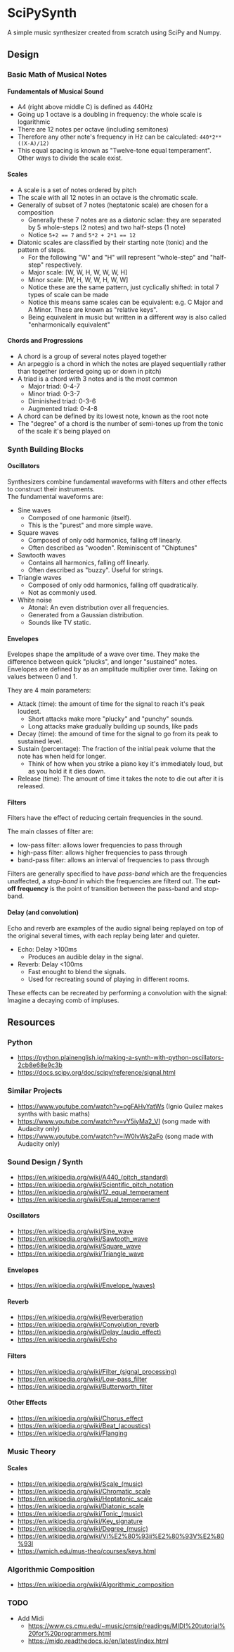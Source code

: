 # SciPySynth
A simple music synthesizer created from scratch using SciPy and Numpy.

## Design
### Basic Math of Musical Notes
#### Fundamentals of Musical Sound
- A4 (right above middle C) is defined as 440Hz
- Going up 1 octave is a doubling in frequency: the whole scale is logarithmic
- There are 12 notes per octave (including semitones)
- Therefore any other note's frequency in Hz can be calculated: `440*2**((X-A)/12)`
- This equal spacing is known as "Twelve-tone equal temperament". Other ways to divide the scale exist.

#### Scales
- A scale is a set of notes ordered by pitch
- The scale with all 12 notes in an octave is the chromatic scale.
- Generally of subset of 7 notes (heptatonic scale) are chosen for a composition
   - Generally these 7 notes are as a diatonic sclae: they are separated by 5 whole-steps (2 notes) and two half-steps (1 note) 
   - Notice `5+2 == 7` and `5*2 + 2*1 == 12`
- Diatonic scales are classified by their starting note (tonic) and the pattern of steps.
   - For the following "W" and "H" will represent "whole-step" and "half-step" respectively.
   - Major scale: [W, W, H, W, W, W, H]
   - Minor scale: [W, H, W, W, H, W, W]
   - Notice these are the same pattern, just cyclically shifted: in total 7 types of scale can be made
   - Notice this means same scales can be equivalent: e.g. C Major and A Minor. These are known as "relative keys".
   - Being equivalent in music but written in a different way is also called "enharmonically equivalent"

#### Chords and Progressions
- A chord is a group of several notes played together
- An arpeggio is a chord in which the notes are played sequentially rather than together (ordered going up or down in pitch)
- A triad is a chord with 3 notes and is the most common
   - Major triad: 0-4-7
   - Minor triad: 0-3-7
   - Diminished triad: 0-3-6
   - Augmented triad: 0-4-8
- A chord can be defined by its lowest note, known as the root note
- The "degree" of a chord is the number of semi-tones up from the tonic of the scale it's being played on

### Synth Building Blocks
#### Oscillators
Synthesizers combine fundamental waveforms with filters and other effects to construct their instruments.  
The fundamental waveforms are:
- Sine waves
	- Composed of one harmonic (itself).
	- This is the "purest" and more simple wave.
- Square waves
	- Composed of only odd harmonics, falling off linearly.
	- Often described as "wooden". Reminiscent of "Chiptunes"
- Sawtooth waves
	- Contains all harmonics, falling off linearly.
	- Often described as "buzzy". Useful for strings.
- Triangle waves
	- Composed of only odd harmonics, falling off quadratically.
	- Not as commonly used.
- White noise
	- Atonal: An even distribution over all frequencies.
	- Generated from a Gaussian distribution.
	- Sounds like TV static.

#### Envelopes
Evelopes shape the amplitude of a wave over time. They make the difference between quick "plucks", and longer "sustained" notes.  
Envelopes are defined by as an amplitude multiplier over time. Taking on values between 0 and 1.

They are 4 main parameters:
- Attack (time): the amount of time for the signal to reach it's peak loudest.
   - Short attacks make more "plucky" and "punchy" sounds.
   - Long attacks make gradually building up sounds, like pads
- Decay (time): the amound of time for the signal to go from its peak to sustained level.
- Sustain (percentage): The fraction of the initial peak volume that the note has when held for longer.
   - Think of how when you strike a piano key it's immediately loud, but as you hold it it dies down.
- Release (time): The amount of time it takes the note to die out after it is released.


#### Filters
Filters have the effect of reducing certain frequencies in the sound.  

The main classes of filter are:
- low-pass filter: allows lower frequencies to pass through
- high-pass filter: allows higher frequencies to pass through
- band-pass filter: allows an interval of frequencies to pass through

Filters are generally specified to have *pass-band* which are the frequencies unaffected, a *stop-band* in which the frequencies are filterd out. 
The **cut-off frequency** is the point of transition between the pass-band and stop-band.

#### Delay (and convolution)
Echo and reverb are examples of the audio signal being replayed on top of the original several times, with each replay being later and quieter.
- Echo: Delay >100ms
	- Produces an audible delay in the signal.
- Reverb: Delay <100ms
	- Fast enought to blend the signals.
	- Used for recreating sound of playing in different rooms.

These effects can be recreated by performing a convolution with the signal: Imagine a decaying comb of impluses.

## Resources
### Python
- https://python.plainenglish.io/making-a-synth-with-python-oscillators-2cb8e68e9c3b
- https://docs.scipy.org/doc/scipy/reference/signal.html

### Similar Projects
- https://www.youtube.com/watch?v=ogFAHvYatWs (Ignio Quilez makes synths with basic maths)
- https://www.youtube.com/watch?v=vY5iyMa2_VI (song made with Audacity only)
- https://www.youtube.com/watch?v=iW0lvWs2aFo (song made with Audacity only)

### Sound Design / Synth
- https://en.wikipedia.org/wiki/A440_(pitch_standard)
- https://en.wikipedia.org/wiki/Scientific_pitch_notation
- https://en.wikipedia.org/wiki/12_equal_temperament
- https://en.wikipedia.org/wiki/Equal_temperament
#### Oscillators
- https://en.wikipedia.org/wiki/Sine_wave
- https://en.wikipedia.org/wiki/Sawtooth_wave
- https://en.wikipedia.org/wiki/Square_wave
- https://en.wikipedia.org/wiki/Triangle_wave
#### Envelopes
- https://en.wikipedia.org/wiki/Envelope_(waves)
#### Reverb
- https://en.wikipedia.org/wiki/Reverberation
- https://en.wikipedia.org/wiki/Convolution_reverb
- https://en.wikipedia.org/wiki/Delay_(audio_effect)
- https://en.wikipedia.org/wiki/Echo
#### Filters
- https://en.wikipedia.org/wiki/Filter_(signal_processing)
- https://en.wikipedia.org/wiki/Low-pass_filter
- https://en.wikipedia.org/wiki/Butterworth_filter
#### Other Effects
- https://en.wikipedia.org/wiki/Chorus_effect
- https://en.wikipedia.org/wiki/Beat_(acoustics)
- https://en.wikipedia.org/wiki/Flanging

### Music Theory
#### Scales
- https://en.wikipedia.org/wiki/Scale_(music)
- https://en.wikipedia.org/wiki/Chromatic_scale
- https://en.wikipedia.org/wiki/Heptatonic_scale
- https://en.wikipedia.org/wiki/Diatonic_scale
- https://en.wikipedia.org/wiki/Tonic_(music)
- https://en.wikipedia.org/wiki/Key_signature
- https://en.wikipedia.org/wiki/Degree_(music)
- https://en.wikipedia.org/wiki/Vi%E2%80%93ii%E2%80%93V%E2%80%93I
- https://wmich.edu/mus-theo/courses/keys.html

### Algorithmic Composition
- https://en.wikipedia.org/wiki/Algorithmic_composition

### TODO
- Add Midi
   - https://www.cs.cmu.edu/~music/cmsip/readings/MIDI%20tutorial%20for%20programmers.html
   - https://mido.readthedocs.io/en/latest/index.html

